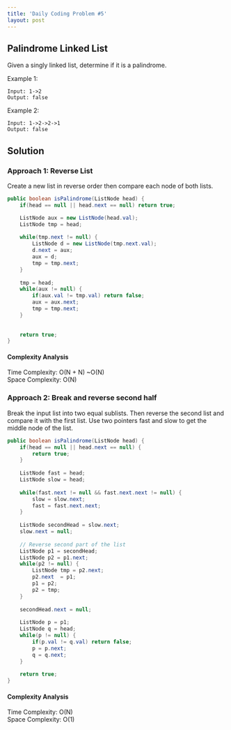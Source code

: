 ```yaml
---
title: 'Daily Coding Problem #5'
layout: post
---
```


## Palindrome Linked List
Given a singly linked list, determine if it is a palindrome.

Example 1:

```
Input: 1->2
Output: false
```

Example 2:

```
Input: 1->2->2->1
Output: false
```

## Solution
### Approach 1:  Reverse List
Create a new list in reverse order then compare each node of both lists. 

```java
public boolean isPalindrome(ListNode head) {
	if(head == null || head.next == null) return true;

	ListNode aux = new ListNode(head.val);
	ListNode tmp = head;
	
	while(tmp.next != null) {
		ListNode d = new ListNode(tmp.next.val);
		d.next = aux;
		aux = d;
		tmp = tmp.next;
	}
	
	tmp = head;
	while(aux != null) {
		if(aux.val != tmp.val) return false;
		aux = aux.next;
		tmp = tmp.next;
	}
	
	
	return true;
}
```

#### Complexity Analysis
Time Complexity: O(N + N) ~O(N)<br/>
Space Complexity: O(N)

### Approach 2: Break and reverse second half
Break the input list into two equal sublists. Then reverse the second list and compare it with the first list.  Use two pointers fast and slow to get the middle node of the list.

```java
public boolean isPalindrome(ListNode head) {
	if(head == null || head.next == null) {
		return true;
	}
	
	ListNode fast = head;
	ListNode slow = head;
	
	while(fast.next != null && fast.next.next != null) {
		slow = slow.next;
		fast = fast.next.next;
	}
	
	ListNode secondHead = slow.next;
	slow.next = null;
	
	// Reverse second part of the list
	ListNode p1 = secondHead;
	ListNode p2 = p1.next;
	while(p2 != null) {
		ListNode tmp = p2.next;
		p2.next  = p1;
		p1 = p2;
		p2 = tmp;
	}
	
	secondHead.next = null;
	
	ListNode p = p1;
	ListNode q = head;
	while(p != null) {
		if(p.val != q.val) return false;
		p = p.next;
		q = q.next;
	}
	
	return true;
}
```

#### Complexity Analysis
Time Complexity: O(N)<br/>
Space Complexity: O(1)